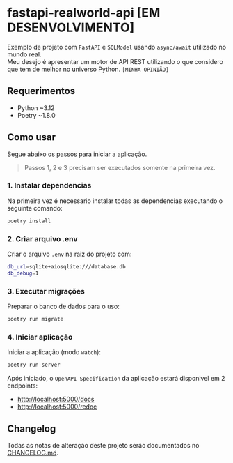 # fastapi-realworld-api [EM DESENVOLVIMENTO]
Exemplo de projeto com `FastAPI` e `SQLModel` usando `async/await` utilizado no mundo real.   
Meu desejo é apresentar um motor de API REST utilizando o que considero que tem de melhor no universo Python. `[MINHA OPINIÃO]`

## Requerimentos
- Python ~3.12
- Poetry ~1.8.0

## Como usar
Segue abaixo os passos para iniciar a aplicação.
> Passos 1, 2 e 3 precisam ser executados somente na primeira vez.

### 1. Instalar dependencias
Na primeira vez é necessario instalar todas as dependencias executando o seguinte comando:
```sh
poetry install
```

### 2. Criar arquivo .env
Criar o arquivo `.env` na raiz do projeto com:
```sh
db_url=sqlite+aiosqlite:///database.db
db_debug=1
``` 

### 3. Executar migrações
Preparar o banco de dados para o uso:
```sh
poetry run migrate
``` 

### 4. Iniciar aplicação
Iniciar a aplicação (modo `watch`):
```sh
poetry run server
```
Após iniciado, o `OpenAPI Specification` da aplicação estará disponivel em 2 endpoints:
- [http://localhost:5000/docs](http://localhost:5000/docs)
- [http://localhost:5000/redoc](http://localhost:5000/redoc)

## Changelog

Todas as notas de alteração deste projeto serão documentados no [CHANGELOG.md](./CHANGELOG.md).
